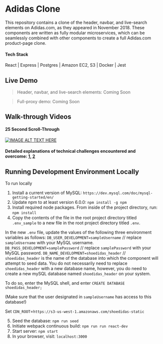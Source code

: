 # Adidas Clone

This repository contains a clone of the header, navbar, and live-search elements on Adidas.com, as they appeared in November 2018. These components are written as fully modular microservices, which can be seamlessly combined with other components to create a full Adidas.com product-page clone.

#### Tech Stack
React | Express | Postgres | Amazon EC2, S3 | Docker | Jest

## Live Demo
> Header, navbar, and live-search elements: Coming Soon

> Full-proxy demo: Coming Soon

## Walk-through Videos
#### 25 Second Scroll-Through
[![IMAGE ALT TEXT HERE](https://i.imgur.com/KxDzCLA.png)](https://www.youtube.com/watch?v=iUA7akiyqQM)
#### Detailed explanations of technical challenges encountered and overcome: [1](https://www.youtube.com/watch?v=rScMgF77G0U), [2](https://www.youtube.com/watch?v=XKypb11Ok2o)

## Running Development Environment Locally

To run locally
1) Install a current version of MySQL: `https://dev.mysql.com/doc/mysql-getting-started/en/`
2) Update npm to at least version 6.0.0: `npm install -g npm`
3) Install required node packages. From inside of the project directory, run: `npm install`
4) Copy the contents of the file in the root project directory titled `.env_sample` to a new file in the root project directory titled `.env`.

In the new `.env` file, update the values of the following three environment variables as follows:
`DB_USER_DEVELOPMENT=sampleUsername` // replace `sampleUsername` with your MySQL username.
`DB_PASS_DEVELOPMENT=samplePassword` // replace `samplePassword` with your MySQL password.
`DB_NAME_DEVELOPMENT=shoedidas_header` // `shoedidas_header` is the name of the database into which the component will attempt to seed data. You do not necessarily need to replace `shoedidas_header` with a new database name, however, you do need to create a new mySQL database named `shoedidas_header` on your system.

To do so, enter the MySQL shell, and enter 
`CREATE DATABASE shoedidas_header;`

(Make sure that the user designated in `sampleUsername` has access to this database!)

Set 
`CDN_ROOT`=`https://s3-us-west-1.amazonaws.com/shoedidas-static`


5) Seed the database: `npm run seed`
6) Initiate webpack continuous build: `npm run run react-dev`
7) Start server: `npm start`
8) In your browser, visit: `localhost:3000`
